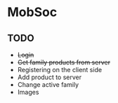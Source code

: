 # MobSoc

## TODO
* ~~Login~~
* ~~Get family products from server~~
* Registering on the client side
* Add product to server
* Change active family
* Images